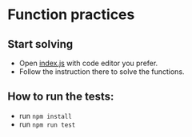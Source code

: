 # Function practices

## Start solving

- Open [index.js](./src/index.js) with code editor you prefer.
- Follow the instruction there to solve the functions.

## How to run the tests:

- run `npm install`
- run `npm run test`